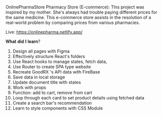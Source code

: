 OnlinePharmaStore
Pharmacy Store (E-commerce): This project was inspired by my mother. She's always had trouble paying different prices for the same medicine. This e-commerce store assists in the resolution of a real-world problem by comparing prices from various pharmacies.

Live: https://onlinepharma.netlify.app/

𝐖𝐡𝐚𝐭 𝐝𝐢𝐝 𝐈 𝐥𝐞𝐚𝐫𝐧?
1. Design all pages with Figma
1. Effectively structure React's folders
2. Use React hooks to manage states, fetch data, 
3. Use Router to create SPA type website
4. Recreate GoodRX 's API data with FireBase 
5. Save data in local storage 
6. Update document title with states
7. Work with props 
8. Function: add to cart, remove from cart
9. Loop through each card to set product details using fetched data
10. Create a search bar's recommendation 
11. Learn to style components with CSS Module
